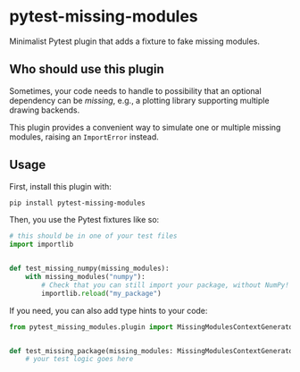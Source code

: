 # pytest-missing-modules

Minimalist Pytest plugin that adds a fixture to fake missing modules.

## Who should use this plugin

Sometimes, your code needs to handle to possibility that
an optional dependency can be *missing*, e.g., a plotting
library supporting multiple drawing backends.

This plugin provides a convenient way to simulate one
or multiple missing modules, raising an `ImportError` instead.

## Usage

First, install this plugin with:

```bash
pip install pytest-missing-modules
```

Then, you use the Pytest fixtures like so:

```python
# this should be in one of your test files
import importlib


def test_missing_numpy(missing_modules):
    with missing_modules("numpy"):
        # Check that you can still import your package, without NumPy!
        importlib.reload("my_package")
```

If you need, you can also add type hints to your code:

```python
from pytest_missing_modules.plugin import MissingModulesContextGenerator


def test_missing_package(missing_modules: MissingModulesContextGenerator):
    # your test logic goes here
```
